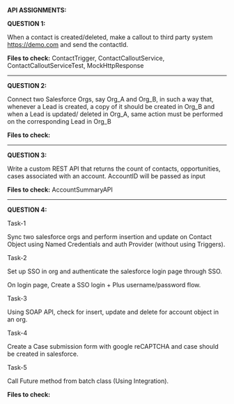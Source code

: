 **API ASSIGNMENTS:**


**QUESTION 1:**

When a contact is created/deleted, make a callout to third party system https://demo.com and send the contactId.

**Files to check:** ContactTrigger, ContactCalloutService, ContactCalloutServiceTest, MockHttpResponse

--------------------------------------------------------------------------------------------------------

**QUESTION 2:**

Connect two Salesforce Orgs, say Org_A and Org_B, in such a way that, whenever a Lead is created, a copy of it should be created in Org_B and when a Lead is updated/ deleted in Org_A, same action must be performed on the corresponding Lead in Org_B

**Files to check:**

--------------------------------------------------------------------------------------------------------


**QUESTION 3:**

Write a custom REST API that returns the count of contacts, opportunities, cases associated with an account. 
AccountID will be passed as input

**Files to check:** AccountSummaryAPI

--------------------------------------------------------------------------------------------------------


**QUESTION 4:**

Task-1 

Sync two salesforce orgs and perform insertion and update on Contact Object using Named Credentials and auth Provider (without using Triggers). 

Task-2 

Set up SSO in org and authenticate the salesforce login page through SSO. 

On login page, Create a SSO login + Plus username/password flow. 

Task-3 

Using SOAP API, check for insert, update and delete for account object in an org. 

Task-4 

Create a Case submission form with google reCAPTCHA and case should be created in salesforce. 

Task-5 

Call Future method from batch class (Using Integration). 

**Files to check:**
